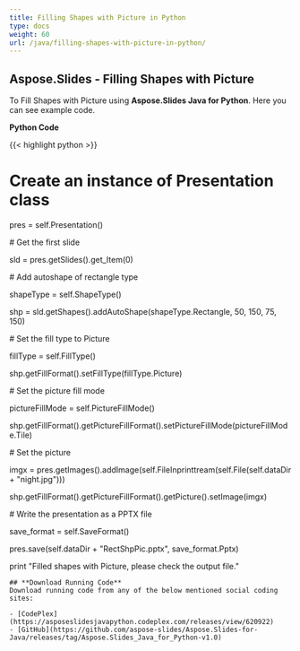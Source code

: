 ```yaml
---
title: Filling Shapes with Picture in Python
type: docs
weight: 60
url: /java/filling-shapes-with-picture-in-python/
---
```


## **Aspose.Slides - Filling Shapes with Picture**
To Fill Shapes with Picture using **Aspose.Slides Java for Python**. Here you can see example code.

**Python Code**

{{< highlight python >}}

 # Create an instance of Presentation class

pres = self.Presentation()

\# Get the first slide

sld = pres.getSlides().get_Item(0)

\# Add autoshape of rectangle type

shapeType = self.ShapeType()

shp = sld.getShapes().addAutoShape(shapeType.Rectangle, 50, 150, 75, 150)

\# Set the fill type to Picture

fillType = self.FillType()

shp.getFillFormat().setFillType(fillType.Picture)

\# Set the picture fill mode

pictureFillMode = self.PictureFillMode()

shp.getFillFormat().getPictureFillFormat().setPictureFillMode(pictureFillMode.Tile)

\# Set the picture

imgx = pres.getImages().addImage(self.FileInprinttream(self.File(self.dataDir + "night.jpg")))

shp.getFillFormat().getPictureFillFormat().getPicture().setImage(imgx)

\# Write the presentation as a PPTX file

save_format = self.SaveFormat()

pres.save(self.dataDir + "RectShpPic.pptx", save_format.Pptx)

print "Filled shapes with Picture, please check the output file."

```
## **Download Running Code**
Download running code from any of the below mentioned social coding sites:

- [CodePlex](https://asposeslidesjavapython.codeplex.com/releases/view/620922)
- [GitHub](https://github.com/aspose-slides/Aspose.Slides-for-Java/releases/tag/Aspose.Slides_Java_for_Python-v1.0)
